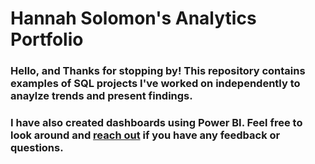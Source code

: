 # Hannah Solomon's Analytics Portfolio

### Hello, and Thanks for stopping by! This repository contains examples of SQL projects I've worked on independently to anaylze trends and present findings.
### I have also created dashboards using Power BI. Feel free to look around and [reach out](https://www.linkedin.com/in/hannah-solomon-6277b061/) if you have any feedback or questions.
